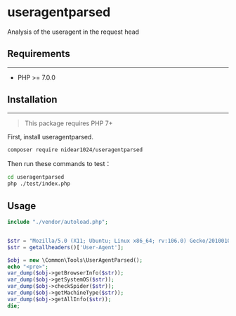 # useragentparsed
Analysis of the useragent in the request head




## Requirements
------------
 - PHP >= 7.0.0

## Installation
------------

> This package requires PHP 7+

First, install useragentparsed.

```sh
composer require nidear1024/useragentparsed
```

Then run these commands to test：

```sh
cd useragentparsed
php ./test/index.php
```
## Usage

```php
include "./vendor/autoload.php";


$str = "Mozilla/5.0 (X11; Ubuntu; Linux x86_64; rv:106.0) Gecko/20100101 Firefox/106.0";
$str = getallheaders()['User-Agent'];

$obj = new \Common\Tools\UserAgentParsed();
echo "<pre>";
var_dump($obj->getBrowserInfo($str));
var_dump($obj->getSystemOS($str));
var_dump($obj->checkSpider($str));
var_dump($obj->getMachineType($str));
var_dump($obj->getAllInfo($str));
die;
```
